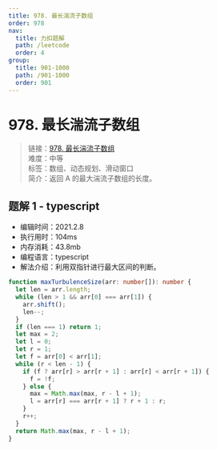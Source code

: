 ```yaml
---
title: 978. 最长湍流子数组
order: 978
nav:
  title: 力扣题解
  path: /leetcode
  order: 4
group:
  title: 901-1000
  path: /901-1000
  order: 901
---
```


# 978. 最长湍流子数组

> 链接：[978. 最长湍流子数组](https://leetcode-cn.com/problems/longest-turbulent-subarray/)  
> 难度：中等  
> 标签：数组、动态规划、滑动窗口  
> 简介：返回 A 的最大湍流子数组的长度。

## 题解 1 - typescript

- 编辑时间：2021.2.8
- 执行用时：104ms
- 内存消耗：43.8mb
- 编程语言：typescript
- 解法介绍：利用双指针进行最大区间的判断。

```typescript
function maxTurbulenceSize(arr: number[]): number {
  let len = arr.length;
  while (len > 1 && arr[0] === arr[1]) {
    arr.shift();
    len--;
  }
  if (len === 1) return 1;
  let max = 2;
  let l = 0;
  let r = 1;
  let f = arr[0] < arr[1];
  while (r < len - 1) {
    if (f ? arr[r] > arr[r + 1] : arr[r] < arr[r + 1]) {
      f = !f;
    } else {
      max = Math.max(max, r - l + 1);
      l = arr[r] === arr[r + 1] ? r + 1 : r;
    }
    r++;
  }
  return Math.max(max, r - l + 1);
}
```
